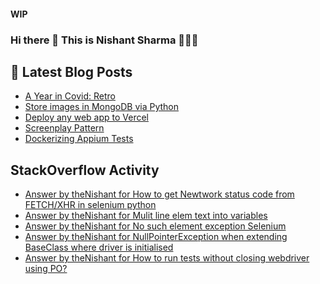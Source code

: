 #### WIP
### Hi there 👋  This is Nishant Sharma 🧑🏼‍🎤

## 📕 Latest Blog Posts
<!-- BLOG-POST-LIST:START -->
- [A Year in Covid: Retro](https://thenishant3.medium.com/a-year-in-covid-retro-632bf6cdf1c7?source=rss-97b0bdcd7e66------2)
- [Store images in MongoDB via Python](https://dev.to/thenishant/store-images-in-mongodb-via-python-2g73)
- [Deploy any web app to Vercel](https://dev.to/thenishant/deploy-any-web-app-to-vercel-1ka8)
- [Screenplay Pattern](https://medium.com/testvagrant/screenplay-pattern-3490c7f0c23c?source=rss-97b0bdcd7e66------2)
- [Dockerizing Appium Tests](https://medium.com/testvagrant/dockerizing-appium-tests-c9696809afec?source=rss-97b0bdcd7e66------2)
<!-- BLOG-POST-LIST:END -->


## StackOverflow Activity
<!-- STACKOVERFLOW:START -->
- [Answer by theNishant for How to get Newtwork status code from FETCH/XHR in selenium python](https://stackoverflow.com/questions/68923056/how-to-get-newtwork-status-code-from-fetch-xhr-in-selenium-python/68923507#68923507)
- [Answer by theNishant for Mulit line elem text into variables](https://stackoverflow.com/questions/68862254/mulit-line-elem-text-into-variables/68862421#68862421)
- [Answer by theNishant for No such element exception Selenium](https://stackoverflow.com/questions/68680789/no-such-element-exception-selenium/68681102#68681102)
- [Answer by theNishant for NullPointerException when extending BaseClass where driver is initialised](https://stackoverflow.com/questions/68663348/nullpointerexception-when-extending-baseclass-where-driver-is-initialised/68663541#68663541)
- [Answer by theNishant for How to run tests without closing webdriver using PO?](https://stackoverflow.com/questions/68594177/how-to-run-tests-without-closing-webdriver-using-po/68594833#68594833)
<!-- STACKOVERFLOW:END -->
